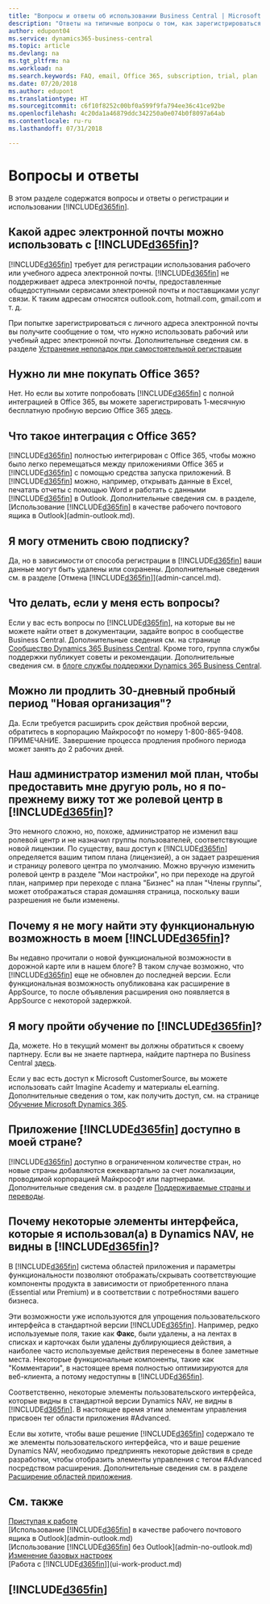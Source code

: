 ```yaml
---
title: "Вопросы и ответы об использовании Business Central | Microsoft Docs"
description: "Ответы на типичные вопросы о том, как зарегистрироваться в Business Central и начать работу."
author: edupont04
ms.service: dynamics365-business-central
ms.topic: article
ms.devlang: na
ms.tgt_pltfrm: na
ms.workload: na
ms.search.keywords: FAQ, email, Office 365, subscription, trial, plan
ms.date: 07/20/2018
ms.author: edupont
ms.translationtype: HT
ms.sourcegitcommit: c6f10f8252c00bf0a599f9fa794ee36c41ce92be
ms.openlocfilehash: 4c20da1a46879ddc342250a0e074b0f8097a64ab
ms.contentlocale: ru-ru
ms.lasthandoff: 07/31/2018

---
```

# <a name="frequently-asked-questions"></a>Вопросы и ответы
В этом разделе содержатся вопросы и ответы о регистрации и использовании [!INCLUDE[d365fin](includes/d365fin_md.md)].  

## <a name="what-email-address-can-i-use-with-included365finincludesd365finmdmd"></a>Какой адрес электронной почты можно использовать с [!INCLUDE[d365fin](includes/d365fin_md.md)]?
[!INCLUDE[d365fin](includes/d365fin_md.md)] требует для регистрации использования рабочего или учебного адреса электронной почты. [!INCLUDE[d365fin](includes/d365fin_md.md)] не поддерживает адреса электронной почты, предоставленные общедоступными сервисами электронной почты и поставщиками услуг связи. К таким адресам относятся outlook.com, hotmail.com, gmail.com и т. д.  

При попытке зарегистрироваться с личного адреса электронной почты вы получите сообщение о том, что нужно использовать рабочий или учебный адрес электронной почты. Дополнительные сведения см. в разделе [Устранение неполадок при самостоятельной регистрации](ui-troubleshoot-self-signup.md)  

## <a name="do-i-have-to-buy-office-365"></a>Нужно ли мне покупать Office 365?
Нет. Но если вы хотите попробовать [!INCLUDE[d365fin](includes/d365fin_md.md)] с полной интеграцией в Office 365, вы можете зарегистрировать 1-месячную бесплатную пробную версию Office 365 [здесь](https://products.office.com/try).  

## <a name="what-is-the-integration-with-office-365-about"></a>Что такое интеграция с Office 365?
[!INCLUDE[d365fin](includes/d365fin_md.md)] полностью интегрирован с Office 365, чтобы можно было легко перемещаться между приложениями Office 365 и [!INCLUDE[d365fin](includes/d365fin_md.md)] с помощью средства запуска приложений. В [!INCLUDE[d365fin](includes/d365fin_md.md)] можно, например, открывать данные в Excel, печатать отчеты с помощью Word и работать с данными [!INCLUDE[d365fin](includes/d365fin_md.md)] в Outlook. Дополнительные сведения см. в разделе, [Использование [!INCLUDE[d365fin](includes/d365fin_md.md)] в качестве рабочего почтового ящика в Outlook](admin-outlook.md).  

## <a name="can-i-cancel-my-subscription"></a>Я могу отменить свою подписку?
Да, но в зависимости от способа регистрации в [!INCLUDE[d365fin](includes/d365fin_md.md)] ваши данные могут быть удалены или сохранены. Дополнительные сведения см. в разделе [Отмена [!INCLUDE[d365fin](includes/d365fin_md.md)]](admin-cancel.md).  

## <a name="where-do-i-go-if-i-have-questions"></a>Что делать, если у меня есть вопросы?
Если у вас есть вопросы по [!INCLUDE[d365fin](includes/d365fin_md.md)], на которые вы не можете найти ответ в документации, задайте вопрос в сообществе Business Central. Дополнительные сведения см. на странице [Сообщество Dynamics 365 Business Central](https://community.dynamics.com/business). Кроме того, группа службы поддержки публикует советы и рекомендации. Дополнительные сведения см. в [блоге службы поддержки Dynamics 365 Business Central](https://blogs.msdn.microsoft.com/dyn365finsupport).  

## <a name="is-it-possible-to-extend-my-30-day-new-company-trial-period"></a>Можно ли продлить 30-дневный пробный период "Новая организация"?
Да. Если требуется расширить срок действия пробной версии, обратитесь в корпорацию Майкрософт по номеру 1-800-865-9408. ПРИМЕЧАНИЕ. Завершение процесса продления пробного периода может занять до 2 рабочих дней.  

## <a name="our-administrator-has-moved-me-to-another-plan-to-give-me-another-role-but-i-still-see-the-same-role-center-in-included365finincludesd365finmdmd"></a>Наш администратор изменил мой план, чтобы предоставить мне другую роль, но я по-прежнему вижу тот же ролевой центр в [!INCLUDE[d365fin](includes/d365fin_md.md)]?
Это немного сложно, но, похоже, администратор не изменил ваш ролевой центр и не назначил группы пользователей, соответствующие новой лицензии. По существу, ваш доступ к [!INCLUDE[d365fin](includes/d365fin_md.md)] определяется вашим типом плана (лицензией), а он задает разрешения и страницу ролевого центра по умолчанию. Можно вручную изменить ролевой центр в разделе "Мои настройки", но при переходе на другой план, например при переходе с плана "Бизнес" на план "Члены группы", может отображаться старая домашняя страница, поскольку ваши разрешения не были изменены.  

## <a name="why-cant-i-find-that-capability-in-my-included365finincludesd365finmdmd"></a>Почему я не могу найти эту функциональную возможность в моем [!INCLUDE[d365fin](includes/d365fin_md.md)]?
Вы недавно прочитали о новой функциональной возможности в дорожной карте или в нашем блоге? В таком случае возможно, что [!INCLUDE[d365fin](includes/d365fin_md.md)] еще не обновлен до последней версии. Если функциональная возможность опубликована как расширение в AppSource, то после объявления расширения оно появляется в AppSource с некоторой задержкой.  

## <a name="can-i-get-training-in-included365finincludesd365finmdmd"></a>Я могу пройти обучение по [!INCLUDE[d365fin](includes/d365fin_md.md)]?
Да, можете. Но в текущий момент вы должны обратиться к своему партнеру. Если вы не знаете партнера, найдите партнера по Business Central [здесь](https://www.microsoft.com/en-us/solution-providers/search).  

Если у вас есть доступ к Microsoft CustomerSource, вы можете использовать сайт Imagine Academy и материалы eLearning. Дополнительные сведения о том, как получить доступ, см. на странице [Обучение Microsoft Dynamics 365](/dynamics365/get-started/training/index#dynamics-365-customers).  

## <a name="is-included365finincludesd365finmdmd-available-in-my-country"></a>Приложение [!INCLUDE[d365fin](includes/d365fin_md.md)] доступно в моей стране?

[!INCLUDE[d365fin](includes/d365fin_md.md)] доступно в ограниченном количестве стран, но новые страны добавляются ежеквартально за счет локализации, проводимой корпорацией Майкрософт или партнерами. Дополнительные сведения см. в разделе [Поддерживаемые страны и переводы](/dynamics365/business-central/dev-itpro/compliance/apptest-countries-and-translations).  

## <a name="why-are-some-ui-elements-that-i-used-in-dynamics-nav-not-visible-in-included365finincludesd365finmdmd"></a>Почему некоторые элементы интерфейса, которые я использовал(а) в Dynamics NAV, не видны в [!INCLUDE[d365fin](includes/d365fin_md.md)]?
В [!INCLUDE[d365fin](includes/d365fin_md.md)] система областей приложения и параметры функциональности позволяют отображать/скрывать соответствующие компоненты продукта в зависимости от приобретенного плана (Essential или Premium) и в соответствии с потребностями вашего бизнеса.

Эти возможности уже используются для упрощения пользовательского интерфейса в стандартной версии [!INCLUDE[d365fin](includes/d365fin_md.md)]. Например, редко используемые поля, такие как **Факс**, были удалены, а на лентах в списках и карточках были удалены дублирующиеся действия, а наиболее часто используемые действия перенесены в более заметные места. Некоторые функциональные компоненты, такие как "Комментарии", в настоящее время полностью оптимизируются для веб-клиента, а потому недоступны в [!INCLUDE[d365fin](includes/d365fin_md.md)].

Соответственно, некоторые элементы пользовательского интерфейса, которые видны в стандартной версии Dynamics NAV, не видны в [!INCLUDE[d365fin](includes/d365fin_md.md)]. В настоящее время этим элементам управления присвоен тег области приложения #Advanced.

Если вы хотите, чтобы ваше решение [!INCLUDE[d365fin](includes/d365fin_md.md)] содержало те же элементы пользовательского интерфейса, что и ваше решение Dynamics NAV, необходимо предпринять некоторые действия в среде разработки, чтобы отобразить элементы управления с тегом #Advanced посредством расширения. Дополнительные сведения см. в разделе [Расширение областей приложения](/dynamics365/dev-itpro/developer/devenv-extending-application-areas).

## <a name="see-also"></a>См. также
[Приступая к работе](product-get-started.md)  
[Использование [!INCLUDE[d365fin](includes/d365fin_md.md)] в качестве рабочего почтового ящика в Outlook](admin-outlook.md)  
[Использование [!INCLUDE[d365fin](includes/d365fin_md.md)] без Outlook](admin-no-outlook.md)  
[Изменение базовых настроек](ui-change-basic-settings.md)  
[Работа с [!INCLUDE[d365fin](includes/d365fin_md.md)]](ui-work-product.md)  

## [!INCLUDE[d365fin](includes/free_trial_md.md)]  

